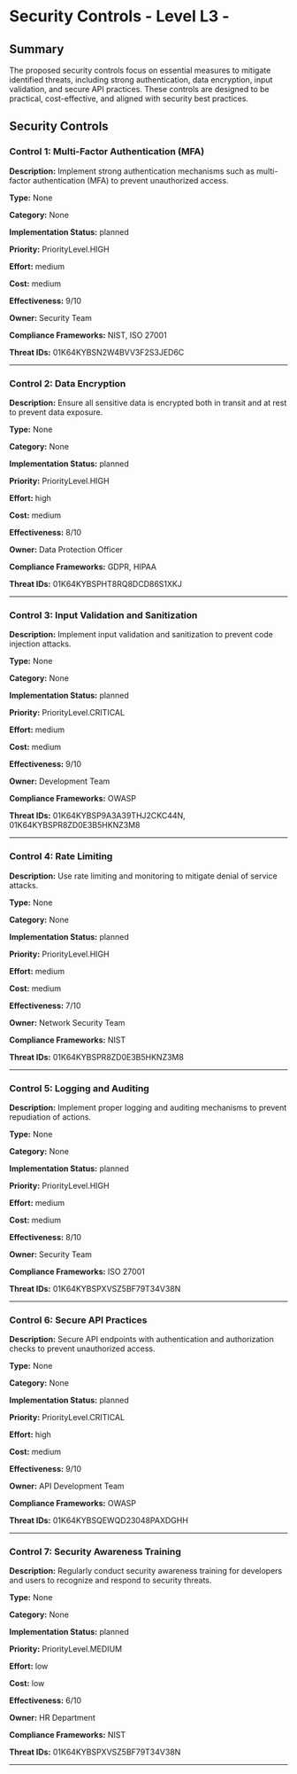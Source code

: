 # Security Controls - Level L3 - 

## Summary

The proposed security controls focus on essential measures to mitigate identified threats, including strong authentication, data encryption, input validation, and secure API practices. These controls are designed to be practical, cost-effective, and aligned with security best practices.

## Security Controls

### Control 1: Multi-Factor Authentication (MFA)

**Description:** Implement strong authentication mechanisms such as multi-factor authentication (MFA) to prevent unauthorized access.

**Type:** None

**Category:** None

**Implementation Status:** planned

**Priority:** PriorityLevel.HIGH

**Effort:** medium

**Cost:** medium

**Effectiveness:** 9/10

**Owner:** Security Team

**Compliance Frameworks:** NIST, ISO 27001

**Threat IDs:** 01K64KYBSN2W4BVV3F2S3JED6C

---

### Control 2: Data Encryption

**Description:** Ensure all sensitive data is encrypted both in transit and at rest to prevent data exposure.

**Type:** None

**Category:** None

**Implementation Status:** planned

**Priority:** PriorityLevel.HIGH

**Effort:** high

**Cost:** medium

**Effectiveness:** 8/10

**Owner:** Data Protection Officer

**Compliance Frameworks:** GDPR, HIPAA

**Threat IDs:** 01K64KYBSPHT8RQ8DCD86S1XKJ

---

### Control 3: Input Validation and Sanitization

**Description:** Implement input validation and sanitization to prevent code injection attacks.

**Type:** None

**Category:** None

**Implementation Status:** planned

**Priority:** PriorityLevel.CRITICAL

**Effort:** medium

**Cost:** medium

**Effectiveness:** 9/10

**Owner:** Development Team

**Compliance Frameworks:** OWASP

**Threat IDs:** 01K64KYBSP9A3A39THJ2CKC44N, 01K64KYBSPR8ZD0E3B5HKNZ3M8

---

### Control 4: Rate Limiting

**Description:** Use rate limiting and monitoring to mitigate denial of service attacks.

**Type:** None

**Category:** None

**Implementation Status:** planned

**Priority:** PriorityLevel.HIGH

**Effort:** medium

**Cost:** medium

**Effectiveness:** 7/10

**Owner:** Network Security Team

**Compliance Frameworks:** NIST

**Threat IDs:** 01K64KYBSPR8ZD0E3B5HKNZ3M8

---

### Control 5: Logging and Auditing

**Description:** Implement proper logging and auditing mechanisms to prevent repudiation of actions.

**Type:** None

**Category:** None

**Implementation Status:** planned

**Priority:** PriorityLevel.HIGH

**Effort:** medium

**Cost:** medium

**Effectiveness:** 8/10

**Owner:** Security Team

**Compliance Frameworks:** ISO 27001

**Threat IDs:** 01K64KYBSPXVSZ5BF79T34V38N

---

### Control 6: Secure API Practices

**Description:** Secure API endpoints with authentication and authorization checks to prevent unauthorized access.

**Type:** None

**Category:** None

**Implementation Status:** planned

**Priority:** PriorityLevel.CRITICAL

**Effort:** high

**Cost:** medium

**Effectiveness:** 9/10

**Owner:** API Development Team

**Compliance Frameworks:** OWASP

**Threat IDs:** 01K64KYBSQEWQD23048PAXDGHH

---

### Control 7: Security Awareness Training

**Description:** Regularly conduct security awareness training for developers and users to recognize and respond to security threats.

**Type:** None

**Category:** None

**Implementation Status:** planned

**Priority:** PriorityLevel.MEDIUM

**Effort:** low

**Cost:** low

**Effectiveness:** 6/10

**Owner:** HR Department

**Compliance Frameworks:** NIST

**Threat IDs:** 01K64KYBSPXVSZ5BF79T34V38N

---

